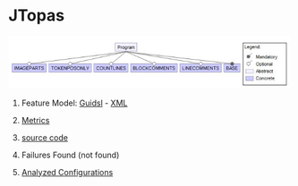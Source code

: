 # JTopas 

![image](https://raw.githubusercontent.com/fischerJF/challenge/master/featureModel/jtopas.JPG)

1. Feature Model: [Guidsl](https://github.com/fischerJF/challenge/blob/master/workspace_IncLing/JTopas/modified-model.m) - [XML](https://github.com/fischerJF/challenge/blob/master/workspace_IncLing/JTopas/model.xml)

2. [Metrics](https://github.com/fischerJF/challenge/blob/master/metrics/JTopas.csv)
 
3. [source code](https://github.com/fischerJF/challenge/tree/master/workspace_IncLing/JTopas)

4. Failures Found (not found)
 
5. [Analyzed Configurations](https://github.com/fischerJF/challenge/tree/master/workspace_IncLing/Tools/All_valid_conf/Jtopas/products)

